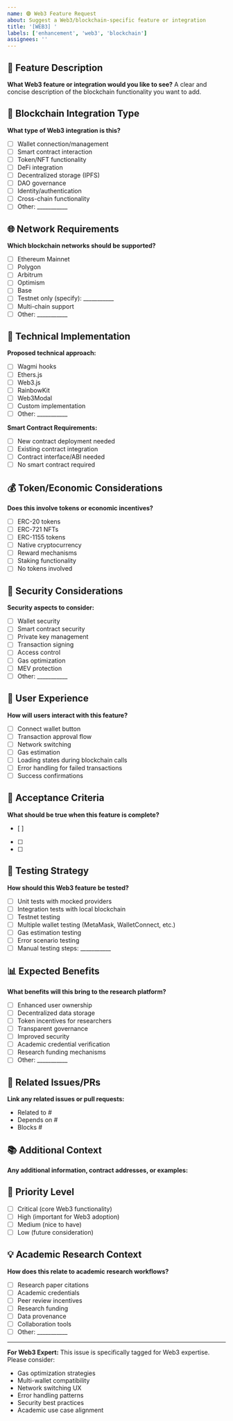 ```yaml
---
name: 🟣 Web3 Feature Request
about: Suggest a Web3/blockchain-specific feature or integration
title: '[WEB3] '
labels: ['enhancement', 'web3', 'blockchain']
assignees: ''
---
```


## 🎯 Feature Description

**What Web3 feature or integration would you like to see?**
A clear and concise description of the blockchain functionality you want to add.

## 🔗 Blockchain Integration Type

**What type of Web3 integration is this?**
- [ ] Wallet connection/management
- [ ] Smart contract interaction
- [ ] Token/NFT functionality
- [ ] DeFi integration
- [ ] Decentralized storage (IPFS)
- [ ] DAO governance
- [ ] Identity/authentication
- [ ] Cross-chain functionality
- [ ] Other: ___________

## 🌐 Network Requirements

**Which blockchain networks should be supported?**
- [ ] Ethereum Mainnet
- [ ] Polygon
- [ ] Arbitrum
- [ ] Optimism
- [ ] Base
- [ ] Testnet only (specify): ___________
- [ ] Multi-chain support
- [ ] Other: ___________

## 🔧 Technical Implementation

**Proposed technical approach:**
- [ ] Wagmi hooks
- [ ] Ethers.js
- [ ] Web3.js
- [ ] RainbowKit
- [ ] Web3Modal
- [ ] Custom implementation
- [ ] Other: ___________

**Smart Contract Requirements:**
- [ ] New contract deployment needed
- [ ] Existing contract integration
- [ ] Contract interface/ABI needed
- [ ] No smart contract required

## 💰 Token/Economic Considerations

**Does this involve tokens or economic incentives?**
- [ ] ERC-20 tokens
- [ ] ERC-721 NFTs
- [ ] ERC-1155 tokens
- [ ] Native cryptocurrency
- [ ] Reward mechanisms
- [ ] Staking functionality
- [ ] No tokens involved

## 🔐 Security Considerations

**Security aspects to consider:**
- [ ] Wallet security
- [ ] Smart contract security
- [ ] Private key management
- [ ] Transaction signing
- [ ] Access control
- [ ] Gas optimization
- [ ] MEV protection
- [ ] Other: ___________

## 👥 User Experience

**How will users interact with this feature?**
- [ ] Connect wallet button
- [ ] Transaction approval flow
- [ ] Network switching
- [ ] Gas estimation
- [ ] Loading states during blockchain calls
- [ ] Error handling for failed transactions
- [ ] Success confirmations

## 📝 Acceptance Criteria

**What should be true when this feature is complete?**
- [ ] 
- [ ] 
- [ ] 

## 🧪 Testing Strategy

**How should this Web3 feature be tested?**
- [ ] Unit tests with mocked providers
- [ ] Integration tests with local blockchain
- [ ] Testnet testing
- [ ] Multiple wallet testing (MetaMask, WalletConnect, etc.)
- [ ] Gas estimation testing
- [ ] Error scenario testing
- [ ] Manual testing steps: ___________

## 📊 Expected Benefits

**What benefits will this bring to the research platform?**
- [ ] Enhanced user ownership
- [ ] Decentralized data storage
- [ ] Token incentives for researchers
- [ ] Transparent governance
- [ ] Improved security
- [ ] Academic credential verification
- [ ] Research funding mechanisms
- [ ] Other: ___________

## 🔗 Related Issues/PRs

**Link any related issues or pull requests:**
- Related to #
- Depends on #
- Blocks #

## 📚 Additional Context

**Any additional information, contract addresses, or examples:**

## 🎯 Priority Level

- [ ] Critical (core Web3 functionality)
- [ ] High (important for Web3 adoption)
- [ ] Medium (nice to have)
- [ ] Low (future consideration)

## 💡 Academic Research Context

**How does this relate to academic research workflows?**
- [ ] Research paper citations
- [ ] Academic credentials
- [ ] Peer review incentives
- [ ] Research funding
- [ ] Data provenance
- [ ] Collaboration tools
- [ ] Other: ___________

---

**For Web3 Expert:** This issue is specifically tagged for Web3 expertise. Please consider:
- Gas optimization strategies
- Multi-wallet compatibility
- Network switching UX
- Error handling patterns
- Security best practices
- Academic use case alignment
